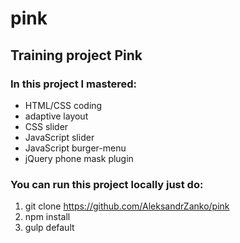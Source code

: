 # pink
## Training project Pink

### In this project I mastered:
* HTML/CSS coding
* adaptive layout
* CSS slider
* JavaScript slider
* JavaScript burger-menu
* jQuery phone mask plugin

### You can run this project locally just do:
1. git clone https://github.com/AleksandrZanko/pink
2. npm install
3. gulp default
